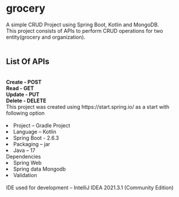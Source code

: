 # grocery
A simple CRUD Project using Spring Boot, Kotlin and MongoDB.<br>
This project consists of APIs to perform CRUD operations for two entity(grocery and organization).<br><br>

<H2>List Of APIs</H2></br>
<b>Create - POST</br>
Read - GET</br>
Update - PUT</br>
Delete - DELETE</br></b>
This project was created using https://start.spring.io/ as a start with following option</br></br>
<li>Project – Gradle Project</li>
<li>Language – Kotlin</li>
<li>Spring Boot - 2.6.3</li>
<li>Packaging – jar</li>
<li>Java – 17</br></li>
Dependencies</br>
<li>Spring Web</li>
<li>Spring data Mongodb</li>
<li>Validation</li></br>
IDE used for development – IntelliJ IDEA 2021.3.1 (Community Edition)
